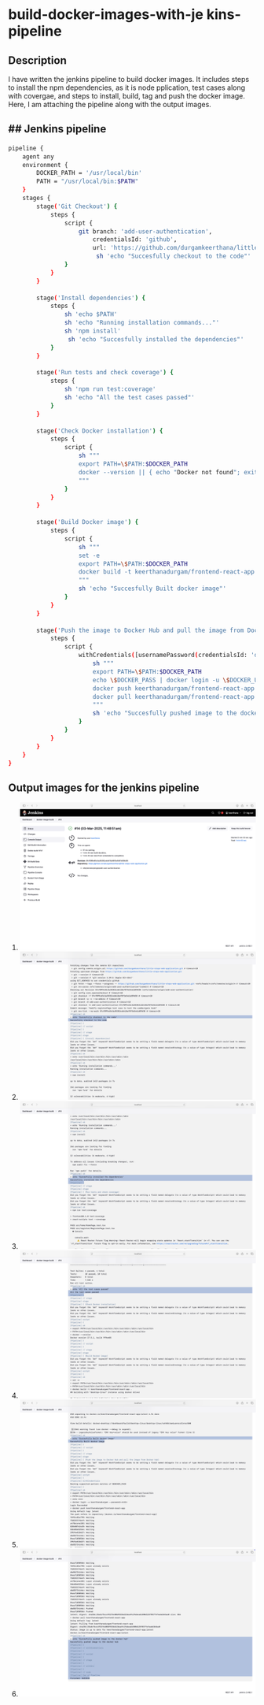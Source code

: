# build-docker-images-with-je kins-pipeline

## Description
I have written the jenkins pipeline to build docker images. It includes steps to install the npm dependencies, as it is node pplication, test cases along with covergae, and steps to install, build, tag and push the docker image. Here, I am attaching the pipeline along with the output images.
## ## Jenkins pipeline

```bash
pipeline {
    agent any
    environment {
        DOCKER_PATH = '/usr/local/bin'
        PATH = "/usr/local/bin:$PATH"
    }
    stages {
        stage('Git Checkout') {
            steps {
                script {
                    git branch: 'add-user-authentication',
                        credentialsId: 'github',
                        url: 'https://github.com/durgamkeerthana/little-steps-web-application.git'
                         sh 'echo "Succesfully checkout to the code"'
                }
            }
        }
        
        stage('Install dependencies') {
            steps {
                sh 'echo $PATH'  
                sh 'echo "Running installation commands..."'
                sh 'npm install' 
                 sh 'echo "Succesfully installed the dependencies"'
            }
        }
        
        stage('Run tests and check coverage') {
            steps {
                sh 'npm run test:coverage'
                sh 'echo "All the test cases passed"'
            }
        }
        
        stage('Check Docker installation') {
            steps {
                script {
                    sh """
                    export PATH=\$PATH:$DOCKER_PATH
                    docker --version || { echo "Docker not found"; exit 1; }
                    """
                }
            }
        }
        
        stage('Build Docker image') {
            steps {
                script {
                    sh """
                    set -e
                    export PATH=\$PATH:$DOCKER_PATH
                    docker build -t keerthanadurgam/frontend-react-app .
                    """
                    sh 'echo "Succesfully Built docker image"'
                }
            }
        }
        
        stage('Push the image to Docker Hub and pull the image from Docker hub') {
            steps {
                script {
                    withCredentials([usernamePassword(credentialsId: 'dockerhub', usernameVariable: 'DOCKER_USER', passwordVariable: 'DOCKER_PASS')]) {
                        sh """
                        export PATH=\$PATH:$DOCKER_PATH
                        echo \$DOCKER_PASS | docker login -u \$DOCKER_USER --password-stdin
                        docker push keerthanadurgam/frontend-react-app
                        docker pull keerthanadurgam/frontend-react-app
                        """
                        sh 'echo "Succesfully pushed image to the docker hub"'
                    }
                }
            }
        }
    }
}
```
## Output images for the jenkins pipeline
1. ![alt text](build-success.png)
2. ![alt text](code-checkout.png)
3. ![alt text](<install dependencies.png>)
4. ![alt text](testcases.png)
5. ![alt text](built-docker-image.png)
6. ![alt text](<image-pushed-to-docker-using-jenkins pipeline.png>)






